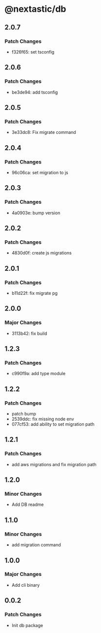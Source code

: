 # @nextastic/db

## 2.0.7

### Patch Changes

- f326f65: set tsconfig

## 2.0.6

### Patch Changes

- be3de94: add tsconfig

## 2.0.5

### Patch Changes

- 3e33dc8: Fix migrate command

## 2.0.4

### Patch Changes

- 96c06ca: set migration to js

## 2.0.3

### Patch Changes

- 4a0903e: bump version

## 2.0.2

### Patch Changes

- 4830d0f: create js migrations

## 2.0.1

### Patch Changes

- b11d22f: fix migrate pg

## 2.0.0

### Major Changes

- 3113b42: fix build

## 1.2.3

### Patch Changes

- c990f9a: add type module

## 1.2.2

### Patch Changes

- patch bump
- 2539ddc: fix missing node env
- 077cf53: add ability to set migration path

## 1.2.1

### Patch Changes

- add aws migrations and fix migration path

## 1.2.0

### Minor Changes

- Add DB readme

## 1.1.0

### Minor Changes

- add migration command

## 1.0.0

### Major Changes

- Add cli binary

## 0.0.2

### Patch Changes

- Init db package

